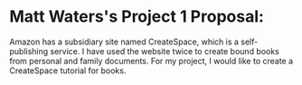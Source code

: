 # Matt Waters's Project 1 Proposal:

Amazon has a subsidiary site named CreateSpace, which is a self-publishing service. I have used the website twice to create bound books from personal and family documents. For my project, I would like to create a CreateSpace tutorial for books.
